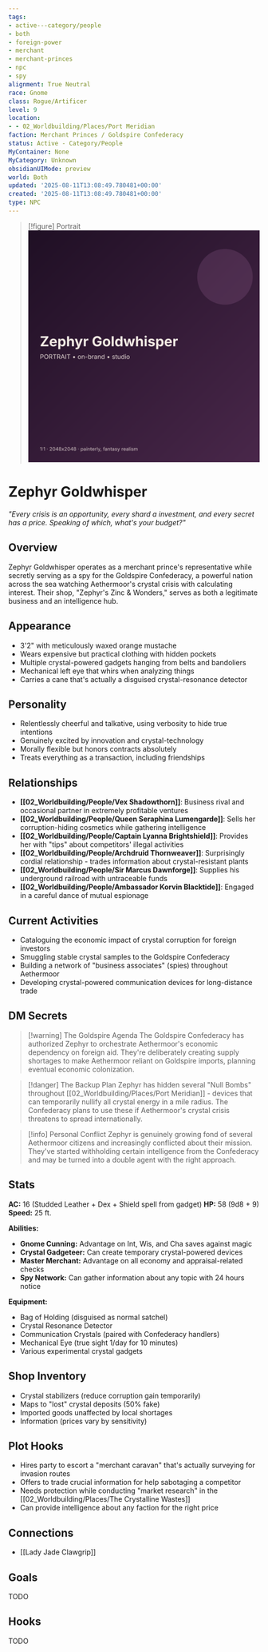 ```yaml
---
tags:
- active---category/people
- both
- foreign-power
- merchant
- merchant-princes
- npc
- spy
alignment: True Neutral
race: Gnome
class: Rogue/Artificer
level: 9
location:
- - 02_Worldbuilding/Places/Port Meridian
faction: Merchant Princes / Goldspire Confederacy
status: Active - Category/People
MyContainer: None
MyCategory: Unknown
obsidianUIMode: preview
world: Both
updated: '2025-08-11T13:08:49.780481+00:00'
created: '2025-08-11T13:08:49.780481+00:00'
type: NPC
---
```


> [!figure] Portrait
![](04_Resources/Assets/Generated/Portraits/portrait-npc-zephyr-goldwhisper-zephyr-goldwhisper.svg)







# Zephyr Goldwhisper

*"Every crisis is an opportunity, every shard a investment, and every secret has a price. Speaking of which, what's your budget?"*

## Overview
Zephyr Goldwhisper operates as a merchant prince's representative while secretly serving as a spy for the Goldspire Confederacy, a powerful nation across the sea watching Aethermoor's crystal crisis with calculating interest. Their shop, "Zephyr's Zinc & Wonders," serves as both a legitimate business and an intelligence hub.

## Appearance
- 3'2" with meticulously waxed orange mustache
- Wears expensive but practical clothing with hidden pockets
- Multiple crystal-powered gadgets hanging from belts and bandoliers
- Mechanical left eye that whirs when analyzing things
- Carries a cane that's actually a disguised crystal-resonance detector

## Personality
- Relentlessly cheerful and talkative, using verbosity to hide true intentions
- Genuinely excited by innovation and crystal-technology
- Morally flexible but honors contracts absolutely
- Treats everything as a transaction, including friendships

## Relationships
- **[[02_Worldbuilding/People/Vex Shadowthorn]]**: Business rival and occasional partner in extremely profitable ventures
- **[[02_Worldbuilding/People/Queen Seraphina Lumengarde]]**: Sells her corruption-hiding cosmetics while gathering intelligence
- **[[02_Worldbuilding/People/Captain Lyanna Brightshield]]**: Provides her with "tips" about competitors' illegal activities
- **[[02_Worldbuilding/People/Archdruid Thornweaver]]**: Surprisingly cordial relationship - trades information about crystal-resistant plants
- **[[02_Worldbuilding/People/Sir Marcus Dawnforge]]**: Supplies his underground railroad with untraceable funds
- **[[02_Worldbuilding/People/Ambassador Korvin Blacktide]]**: Engaged in a careful dance of mutual espionage

## Current Activities
- Cataloguing the economic impact of crystal corruption for foreign investors
- Smuggling stable crystal samples to the Goldspire Confederacy
- Building a network of "business associates" (spies) throughout Aethermoor
- Developing crystal-powered communication devices for long-distance trade

## DM Secrets
> [!warning] The Goldspire Agenda
> The Goldspire Confederacy has authorized Zephyr to orchestrate Aethermoor's economic dependency on foreign aid. They're deliberately creating supply shortages to make Aethermoor reliant on Goldspire imports, planning eventual economic colonization.

> [!danger] The Backup Plan
> Zephyr has hidden several "Null Bombs" throughout [[02_Worldbuilding/Places/Port Meridian]] - devices that can temporarily nullify all crystal energy in a mile radius. The Confederacy plans to use these if Aethermoor's crystal crisis threatens to spread internationally.

> [!info] Personal Conflict
> Zephyr is genuinely growing fond of several Aethermoor citizens and increasingly conflicted about their mission. They've started withholding certain intelligence from the Confederacy and may be turned into a double agent with the right approach.

## Stats
**AC:** 16 (Studded Leather + Dex + Shield spell from gadget)
**HP:** 58 (9d8 + 9)
**Speed:** 25 ft.

**Abilities:**
- **Gnome Cunning:** Advantage on Int, Wis, and Cha saves against magic
- **Crystal Gadgeteer:** Can create temporary crystal-powered devices
- **Master Merchant:** Advantage on all economy and appraisal-related checks
- **Spy Network:** Can gather information about any topic with 24 hours notice

**Equipment:**
- Bag of Holding (disguised as normal satchel)
- Crystal Resonance Detector
- Communication Crystals (paired with Confederacy handlers)
- Mechanical Eye (true sight 1/day for 10 minutes)
- Various experimental crystal gadgets

## Shop Inventory
- Crystal stabilizers (reduce corruption gain temporarily)
- Maps to "lost" crystal deposits (50% fake)
- Imported goods unaffected by local shortages
- Information (prices vary by sensitivity)

## Plot Hooks
- Hires party to escort a "merchant caravan" that's actually surveying for invasion routes
- Offers to trade crucial information for help sabotaging a competitor
- Needs protection while conducting "market research" in the [[02_Worldbuilding/Places/The Crystalline Wastes]]
- Can provide intelligence about any faction for the right price


## Connections

- [[Lady Jade Clawgrip]]


## Goals


TODO


## Hooks


TODO
